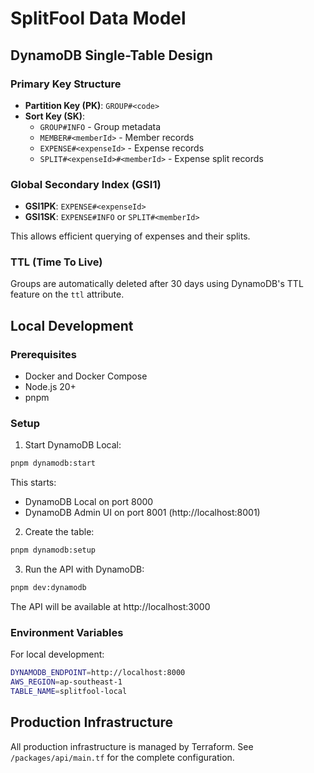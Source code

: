 # SplitFool Data Model

## DynamoDB Single-Table Design

### Primary Key Structure
- **Partition Key (PK)**: `GROUP#<code>`
- **Sort Key (SK)**:
  - `GROUP#INFO` - Group metadata
  - `MEMBER#<memberId>` - Member records
  - `EXPENSE#<expenseId>` - Expense records
  - `SPLIT#<expenseId>#<memberId>` - Expense split records

### Global Secondary Index (GSI1)
- **GSI1PK**: `EXPENSE#<expenseId>`
- **GSI1SK**: `EXPENSE#INFO` or `SPLIT#<memberId>`

This allows efficient querying of expenses and their splits.

### TTL (Time To Live)
Groups are automatically deleted after 30 days using DynamoDB's TTL feature on the `ttl` attribute.

## Local Development

### Prerequisites
- Docker and Docker Compose
- Node.js 20+
- pnpm

### Setup

1. Start DynamoDB Local:
```bash
pnpm dynamodb:start
```

This starts:
- DynamoDB Local on port 8000
- DynamoDB Admin UI on port 8001 (http://localhost:8001)

2. Create the table:
```bash
pnpm dynamodb:setup
```

3. Run the API with DynamoDB:
```bash
pnpm dev:dynamodb
```

The API will be available at http://localhost:3000

### Environment Variables

For local development:
```bash
DYNAMODB_ENDPOINT=http://localhost:8000
AWS_REGION=ap-southeast-1
TABLE_NAME=splitfool-local
```

## Production Infrastructure

All production infrastructure is managed by Terraform. See `/packages/api/main.tf` for the complete configuration.